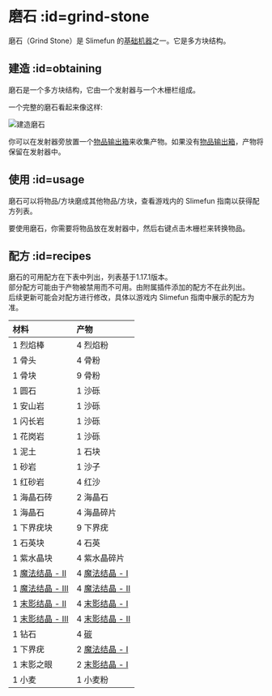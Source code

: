 # 磨石 :id=grind-stone

磨石（Grind Stone）是 Slimefun 的[基础机器](/Basic-Machines)之一。它是多方块结构。

## 建造 :id=obtaining

磨石是一个多方块结构，它由一个发射器与一个木栅栏组成。

一个完整的磨石看起来像这样:

![建造磨石](https://cdn.jsdelivr.net/gh/Slimefun/Wiki@master/images/multiblock-grind-stone.png ':size=50%')

你可以在发射器旁放置一个[物品输出箱](/Output-Chest)来收集产物。如果没有[物品输出箱](/Output-Chest)，产物将保留在发射器中。

## 使用 :id=usage

磨石可以将物品/方块磨成其他物品/方块，查看游戏内的 Slimefun 指南以获得配方列表。

要使用磨石，你需要将物品放在发射器中，然后右键点击木栅栏来转换物品。

## 配方 :id=recipes

磨石的可用配方在下表中列出，列表基于1.17.1版本。  
部分配方可能由于产物被禁用而不可用。由附属插件添加的配方不在此列出。  
后续更新可能会对配方进行修改，具体以游戏内 Slimefun 指南中展示的配方为准。

| 材料 | 产物 |
| :-- | :-- |
| 1 烈焰棒 | 4 烈焰粉 |
| 1 骨头 | 4 骨粉 |
| 1 骨块 | 9 骨粉 |
| 1 圆石 | 1 沙砾 |
| 1 安山岩 | 1 沙砾 |
| 1 闪长岩 | 1 沙砾 |
| 1 花岗岩 | 1 沙砾 |
| 1 泥土 | 1 石块 |
| 1 砂岩 | 1 沙子 |
| 1 红砂岩 | 4 红沙 |
| 1 海晶石砖 | 2 海晶石 |
| 1 海晶石 | 4 海晶碎片 |
| 1 下界疣块 | 9 下界疣 |
| 1 石英块 | 4 石英 |
| 1 紫水晶块 | 4 紫水晶碎片 |
| 1 [魔法结晶 - II](/Lumps) | 4 [魔法结晶 - I](/Lumps) |
| 1 [魔法结晶 - III](/Lumps) | 4 [魔法结晶 - II](/Lumps) |
| 1 [末影结晶 - II](/Lumps) | 4 [末影结晶 - I](/Lumps) |
| 1 [末影结晶 - III](/Lumps) | 4 [末影结晶 - II](/Lumps) |
| 1 钻石 | 4 [碳](/Carbon) |
| 1 下界疣 | 2 [魔法结晶 - I](/Lumps) |
| 1 末影之眼 | 2 [末影结晶 - I](/Lumps) |
| 1 小麦 | 1 小麦粉 |
